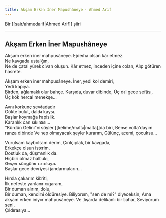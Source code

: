 ```yaml
---
title: Akşam Erken İner Mapushâneye - Ahmed Arif
---
```


Bir [[sair/ahmedarif|Ahmed Arif]] şiiri

---

## Akşam Erken İner Mapushâneye
Akşam erken iner mahpusâneye. 
Ejderha olsan kâr etmez.  
Ne kavgada ustalığın,  
Ne de çatal yürek civan oluşun. 
Kâr etmez, inceden içine dolan, 
Alıp götüren hasrete.

Akşam erken iner mahpusâneye. 
İner, yedi kol demiri,  
Yedi kapıya.  
Birden, ağlamaklı olur bahçe. 
Karşıda, duvar dibinde,
Üç dal gece sefâsı,  
Üç kök hercai menekşe...

Aynı korkunç sevdadadır  
Gökte bulut, dalda kaysı.  
Başlar koymağa hapislik.  
Karanlık can sıkıntısı...  
"Kürdün Gelini"ni söyler [[kelime/malta|malta]]da biri, 
Bense volta'dayım ranza dibinde
Ve hep olmayacak şeyler kurarım, 
Gülünç, acemi, çocuksu...

Vurulsam kaybolsam derim, 
Çırılçıplak, bir kavgada,  
Erkekçe olsun isterim,  
Dostluk da, düşmanlık da.  
Hiçbiri olmaz halbuki,  
Geçer süngüler namluya.  
Başlar gece devriyesi jandarmaların...

Hırsla çakarım kibriti,  
İlk nefeste yarılanır cıgaram,  
Bir duman alırım, dolu,  
Bir duman, kendimi öldüresiye. 
Biliyorum, "sen de mi?" diyeceksin, 
Ama akşam erken iniyor mahpusâneye. 
Ve dışarda delikanlı bir bahar, 
Seviyorum seni,  
Çıldırasıya...